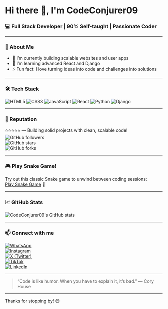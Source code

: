 # Hi there 👋, I'm **CodeConjurer09**

### 💻 Full Stack Developer | 90% Self-taught | Passionate Coder

---

### 🚀 About Me

- 🔭 I’m currently building scalable websites and user apps  
- 🌱 I’m learning advanced React and Django  
- ⚡ Fun fact: I love turning ideas into code and challenges into solutions  

---

### 🛠️ Tech Stack

![HTML5](https://img.shields.io/badge/HTML5-E34F26?style=for-the-badge&logo=html5&logoColor=white) 
![CSS3](https://img.shields.io/badge/CSS3-1572B6?style=for-the-badge&logo=css3&logoColor=white) 
![JavaScript](https://img.shields.io/badge/JavaScript-F7DF1E?style=for-the-badge&logo=javascript&logoColor=black) 
![React](https://img.shields.io/badge/React-61DAFB?style=for-the-badge&logo=react&logoColor=black) 
![Python](https://img.shields.io/badge/Python-3776AB?style=for-the-badge&logo=python&logoColor=white) 
![Django](https://img.shields.io/badge/Django-092E20?style=for-the-badge&logo=django&logoColor=white)

---

### 🌟 Reputation

⭐️⭐️⭐️⭐️⭐️ — Building solid projects with clean, scalable code!  
![GitHub followers](https://img.shields.io/github/followers/CodeConjurer09?style=social)  
![GitHub stars](https://img.shields.io/github/stars/CodeConjurer09?style=social)  
![GitHub forks](https://img.shields.io/github/forks/CodeConjurer09?style=social)

---

### 🎮 Play Snake Game!

Try out this classic Snake game to unwind between coding sessions:  
[Play Snake Game](https://playsnake.org/) 🐍

---

### 📈 GitHub Stats

![CodeConjurer09's GitHub stats](https://github-readme-stats.vercel.app/api?username=CodeConjurer09&show_icons=true&theme=radical)

---

### 📫 Connect with me

[![WhatsApp](https://img.shields.io/badge/WhatsApp-25D366?style=for-the-badge&logo=whatsapp&logoColor=white)](https://wa.me/message/MAKNN3CVILVMG1)  
[![Instagram](https://img.shields.io/badge/Instagram-E4405F?style=for-the-badge&logo=instagram&logoColor=white)](https://www.instagram.com/code_conjurer?igsh=YnNpdTdweTEyN2M3)  
[![X (Twitter)](https://img.shields.io/badge/X-1DA1F2?style=for-the-badge&logo=x&logoColor=white)](https://x.com/Sree91068?s=09)  
[![TikTok](https://img.shields.io/badge/TikTok-000000?style=for-the-badge&logo=tiktok&logoColor=white)](http://tiktok.com/@codeconjurer09)  
[![LinkedIn](https://img.shields.io/badge/LinkedIn-0A66C2?style=for-the-badge&logo=linkedin&logoColor=white)](https://www.linkedin.com/in/martin-mwangi-a27888270?utm_source=share&utm_campaign=share_via&utm_content=profile&utm_medium=android_app)

---

> “Code is like humor. When you have to explain it, it’s bad.” — Cory House

---

Thanks for stopping by! 😊


<!--
**CodeConjurer09/CodeConjurer09** is a ✨ _special_ ✨ repository because its `README.md` (this file) appears on your GitHub profile.

Here are some ideas to get you started:

- 🔭 I’m currently working on ...
- 🌱 I’m currently learning ...
- 👯 I’m looking to collaborate on ...
- 🤔 I’m looking for help with ...
- 💬 Ask me about ...
- 📫 How to reach me: ...
- 😄 Pronouns: ...
- ⚡ Fun fact: ...
-->
